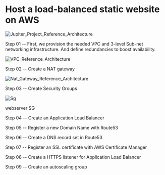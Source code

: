 # Host a load-balanced static website on AWS 

![Jupiter_Project_Reference_Architecture](https://user-images.githubusercontent.com/53473761/226775379-935246b7-eb97-4500-908d-6d241350d6d7.jpg)

Step 01 -- First, we provision the needed VPC and 3-level Sub-net networking infrastructure. And define redundancies to boost availability.


![VPC_Reference_Architecture](https://user-images.githubusercontent.com/53473761/226775649-b191d344-e17b-4441-a868-2ca9fee08221.jpg)

Step 02 -- Create a NAT gateway


![Nat_Gateway_Reference_Architecture](https://user-images.githubusercontent.com/53473761/226817327-4f685c37-b327-4ffc-88b8-c97753584211.jpg)


Step 03 -- Create Security Groups

![Sg](https://user-images.githubusercontent.com/53473761/226819140-96907a8b-c23a-4a39-99eb-bfbe4f6d36e9.JPG)

webserver SG

Step 04 -- Create an Application Load Balancer

Step 05 -- Register a new Domain Name with Route53

Step 06 -- Create a DNS record set in Route53

Step 07 -- Register an SSL certificate with AWS Certificate Manager

Step 08 -- Create a HTTPS listener for Application Load Balancer

Step 09 -- Create an autoscaling group
